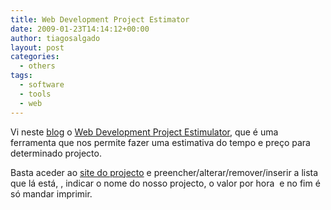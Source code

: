 ```yaml
---
title: Web Development Project Estimator
date: 2009-01-23T14:14:12+00:00
author: tiagosalgado
layout: post
categories:
  - others
tags:
  - software
  - tools
  - web
---
```

Vi neste <a href="http://www.111graus.com/2009/01/19/project-estimator/" target="_blank">blog</a> o <a href="http://estimator.astuteo.com" target="_blank">Web Development Project Estimulator</a>, que é uma ferramenta que nos permite fazer uma estimativa do tempo e preço para determinado projecto.

Basta aceder ao <a href="http://estimator.astuteo.com" target="_blank">site do projecto</a> e preencher/alterar/remover/inserir a lista que lá está, , indicar o nome do nosso projecto, o valor por hora  e no fim é só mandar imprimir.